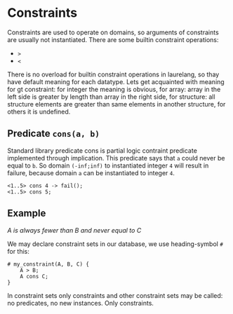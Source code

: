 # Constraints

Constraints are used to operate on domains, so arguments of constraints are usually not instantiated. There are some builtin constraint operations:

* `>`
* `<`

There is no overload for builtin constraint operations in laurelang, so thay have default meaning for each datatype. Lets get acquainted with meaning for gt constraint: for integer the meaning is obvious, for array: array in the left side is greater by length than array in the right side, for structure: all structure elements are greater than same elements in another structure, for others it is undefined.

## Predicate `cons(a, b)`

Standard library predicate cons is partial logic contraint predicate implemented through implication. This predicate says that `a` could never be equal to `b`. So domain `(-inf;inf)` to instantiated integer `4` will result in failure, because domain `a` can be instantiated to integer `4`.

```
<1..5> cons 4 -> fail();
<1..5> cons 5;
```
## Example

*A is always fewer than B and never equal to C*

We may declare constraint sets in our database, we use heading-symbol `#` for this:

```laurelang
# my_constraint(A, B, C) {
    A > B;
    A cons C;
}
```

In constraint sets only constraints and other constraint sets may be called: no predicates, no new instances. Only constraints.